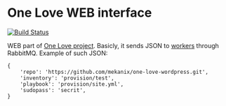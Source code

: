 One Love WEB interface
======================

[![Build Status](https://travis-ci.org/one-love/web.svg?branch=master)](https://travis-ci.org/one-love/web)

WEB part of [One Love project](https://github.com/one-love/one-love). Basicly, it sends JSON to [workers](https://github.com/one-love/workers) through RabbitMQ. Example of such JSON:

    {
        'repo': 'https://github.com/mekanix/one-love-wordpress.git',
        'inventory': 'provision/test',
        'playbook': 'provision/site.yml',
        'sudopass': 'secrit',
    }
